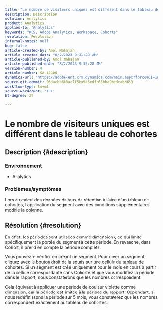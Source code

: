 ```yaml
---
title: "Le nombre de visiteurs uniques est différent dans le tableau de cohortes"
description: Description
solution: Analytics
product: Analytics
applies-to: "Analytics"
keywords: "KCS, Adobe Analytics, Workspace, Cohorte"
resolution: Resolution
internal-notes: null
bug: false
article-created-by: Amol Mahajan
article-created-date: "8/2/2023 9:31:28 AM"
article-published-by: Amol Mahajan
article-published-date: "8/2/2023 9:35:28 AM"
version-number: 4
article-number: KA-16800
dynamics-url: "https://adobe-ent.crm.dynamics.com/main.aspx?forceUCI=1&pagetype=entityrecord&etn=knowledgearticle&id=0ff79d59-1731-ee11-bdf3-6045bd006b3d"
source-git-commit: 05dacbb6b8ac7f5ba9a6edfb63bba9bedcabb653
workflow-type: tm+mt
source-wordcount: '181'
ht-degree: 2%

---
```


# Le nombre de visiteurs uniques est différent dans le tableau de cohortes

## Description {#description}


### <b>Environnement</b>

- Analytics




### <b>Problèmes/symptômes</b>

Lors du calcul des données du taux de rétention à l’aide d’un tableau de cohortes, l’application du segment avec des conditions supplémentaires modifie la colonne.


## Résolution {#resolution}


En effet, les périodes sont utilisées comme dimensions, ce qui limite spécifiquement la portée du segment à cette période. En revanche, dans Cohort, il prend en compte la période complète.

Vous pouvez le vérifier en créant un segment. Pour créer un segment, cliquez avec le bouton droit de la souris sur une cellule du tableau de cohortes. Si un segment est créé uniquement pour le mois en cours à partir de la cellule correspondante dans Cohorte et que vous modifiez la période dans le rapport, nous constaterons que les nombres correspondent.

Cela équivaut à appliquer une période de couleur violette comme dimension, car la période est limitée à la période du rapport. Cependant, si nous redéfinissons la période sur 5 mois, vous constaterez que les nombres correspondent exactement au tableau de cohortes.






